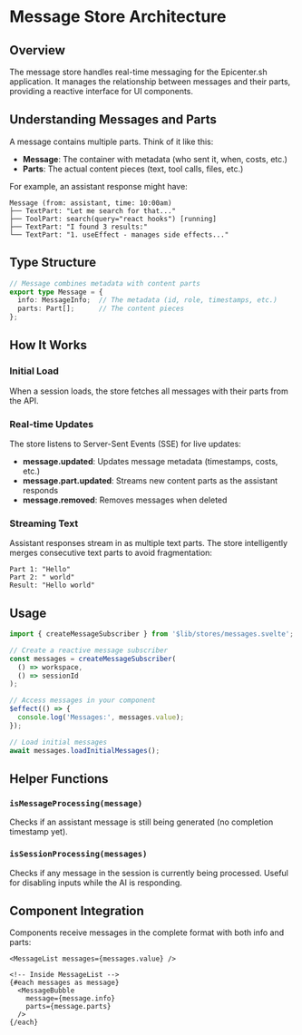 # Message Store Architecture

## Overview

The message store handles real-time messaging for the Epicenter.sh application. It manages the relationship between messages and their parts, providing a reactive interface for UI components.

## Understanding Messages and Parts

A message contains multiple parts. Think of it like this:

- **Message**: The container with metadata (who sent it, when, costs, etc.)
- **Parts**: The actual content pieces (text, tool calls, files, etc.)

For example, an assistant response might have:
```
Message (from: assistant, time: 10:00am)
├── TextPart: "Let me search for that..."
├── ToolPart: search(query="react hooks") [running]
├── TextPart: "I found 3 results:"
└── TextPart: "1. useEffect - manages side effects..."
```

## Type Structure

```typescript
// Message combines metadata with content parts
export type Message = { 
  info: MessageInfo;  // The metadata (id, role, timestamps, etc.)
  parts: Part[];      // The content pieces
};
```

## How It Works

### Initial Load
When a session loads, the store fetches all messages with their parts from the API.

### Real-time Updates
The store listens to Server-Sent Events (SSE) for live updates:

- **message.updated**: Updates message metadata (timestamps, costs, etc.)
- **message.part.updated**: Streams new content parts as the assistant responds
- **message.removed**: Removes messages when deleted

### Streaming Text
Assistant responses stream in as multiple text parts. The store intelligently merges consecutive text parts to avoid fragmentation:

```
Part 1: "Hello"
Part 2: " world"
Result: "Hello world"
```

## Usage

```typescript
import { createMessageSubscriber } from '$lib/stores/messages.svelte';

// Create a reactive message subscriber
const messages = createMessageSubscriber(
  () => workspace,
  () => sessionId
);

// Access messages in your component
$effect(() => {
  console.log('Messages:', messages.value);
});

// Load initial messages
await messages.loadInitialMessages();
```

## Helper Functions

### `isMessageProcessing(message)`
Checks if an assistant message is still being generated (no completion timestamp yet).

### `isSessionProcessing(messages)`
Checks if any message in the session is currently being processed. Useful for disabling inputs while the AI is responding.

## Component Integration

Components receive messages in the complete format with both info and parts:

```svelte
<MessageList messages={messages.value} />

<!-- Inside MessageList -->
{#each messages as message}
  <MessageBubble 
    message={message.info} 
    parts={message.parts} 
  />
{/each}
```